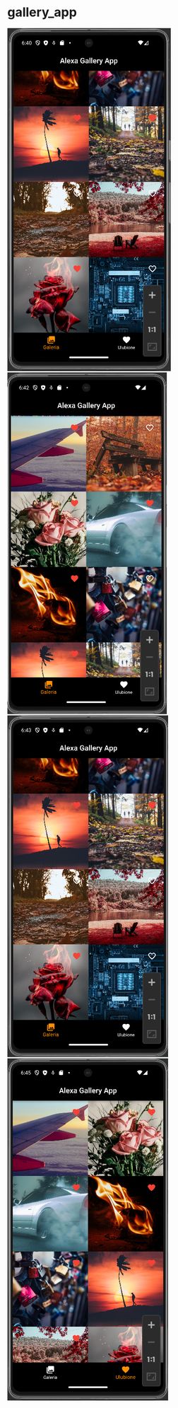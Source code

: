 # gallery_app
<img src="screenShots/1.png">
<img src="screenShots/2.png">
<img src="screenShots/3.png">
<img src="screenShots/4.png">

